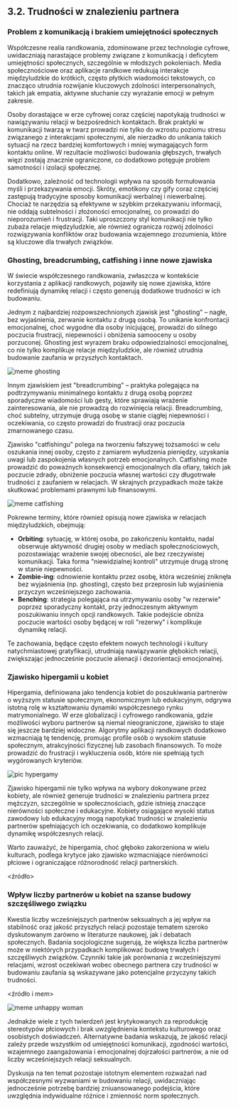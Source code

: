 ## 3.2. Trudności w znalezieniu partnera
### Problem z komunikacją i brakiem umiejętności społecznych
Współczesne realia randkowania, zdominowane przez technologie cyfrowe, uwidaczniają narastające problemy związane z komunikacją i deficytem umiejętności społecznych, szczególnie w młodszych pokoleniach. Media społecznościowe oraz aplikacje randkowe redukują interakcje międzyludzkie do krótkich, często płytkich wiadomości tekstowych, co znacząco utrudnia rozwijanie kluczowych zdolności interpersonalnych, takich jak empatia, aktywne słuchanie czy wyrażanie emocji w pełnym zakresie.

Osoby dorastające w erze cyfrowej coraz częściej napotykają trudności w nawiązywaniu relacji w bezpośrednich kontaktach. Brak praktyki w komunikacji twarzą w twarz prowadzi nie tylko do wzrostu poziomu stresu związanego z interakcjami społecznymi, ale nierzadko do unikania takich sytuacji na rzecz bardziej komfortowych i mniej wymagających form kontaktu online. W rezultacie możliwości budowania głębszych, trwałych więzi zostają znacznie ograniczone, co dodatkowo potęguje problem samotności i izolacji społecznej.

Dodatkowo, zależność od technologii wpływa na sposób formułowania myśli i przekazywania emocji. Skróty, emotikony czy gify coraz częściej zastępują tradycyjne sposoby komunikacji werbalnej i niewerbalnej. Chociaż te narzędzia są efektywne w szybkim przekazywaniu informacji, nie oddają subtelności i złożoności emocjonalnej, co prowadzi do nieporozumień i frustracji. Taki uproszczony styl komunikacji nie tylko zubaża relacje międzyludzkie, ale również ogranicza rozwój zdolności rozwiązywania konfliktów oraz budowania wzajemnego zrozumienia, które są kluczowe dla trwałych związków.

### Ghosting, breadcrumbing, catfishing i inne nowe zjawiska
W świecie współczesnego randkowania, zwłaszcza w kontekście korzystania z aplikacji randkowych, pojawiły się nowe zjawiska, które redefiniują dynamikę relacji i często generują dodatkowe trudności w ich budowaniu.

Jednym z najbardziej rozpowszechnionych zjawisk jest "ghosting" – nagłe, bez wyjaśnienia, zerwanie kontaktu z drugą osobą. To unikanie konfrontacji emocjonalnej, choć wygodne dla osoby inicjującej, prowadzi do silnego poczucia frustracji, niepewności i obniżenia samooceny u osoby porzuconej. Ghosting jest wyrazem braku odpowiedzialności emocjonalnej, co nie tylko komplikuje relacje międzyludzkie, ale również utrudnia budowanie zaufania w przyszłych kontaktach.

![meme ghosting](./res/32-ghosting.webp)

Innym zjawiskiem jest "breadcrumbing" – praktyka polegająca na podtrzymywaniu minimalnego kontaktu z drugą osobą poprzez sporadyczne wiadomości lub gesty, które sprawiają wrażenie zainteresowania, ale nie prowadzą do rozwinięcia relacji. Breadcrumbing, choć subtelny, utrzymuje drugą osobę w stanie ciągłej niepewności i oczekiwania, co często prowadzi do frustracji oraz poczucia zmarnowanego czasu.

Zjawisko "catfishingu" polega na tworzeniu fałszywej tożsamości w celu oszukania innej osoby, często z zamiarem wyłudzenia pieniędzy, uzyskania uwagi lub zaspokojenia własnych potrzeb emocjonalnych. Catfishing może prowadzić do poważnych konsekwencji emocjonalnych dla ofiary, takich jak poczucie zdrady, obniżenie poczucia własnej wartości czy długotrwałe trudności z zaufaniem w relacjach. W skrajnych przypadkach może także skutkować problemami prawnymi lub finansowymi.

![meme catfishing](./res/32-catfishing.jpg)

Pokrewne terminy, które również opisują nowe zjawiska w relacjach międzyludzkich, obejmują:
* **Orbiting**: sytuację, w której osoba, po zakończeniu kontaktu, nadal obserwuje aktywność drugiej osoby w mediach społecznościowych, pozostawiając wrażenie swojej obecności, ale bez rzeczywistej komunikacji. Taka forma "niewidzialnej kontroli" utrzymuje drugą stronę w stanie niepewności.
* **Zombie-ing**: odnowienie kontaktu przez osobę, która wcześniej zniknęła bez wyjaśnienia (np. ghosting), często bez przeprosin lub wyjaśnienia przyczyn wcześniejszego zachowania.
* **Benching**: strategia polegająca na utrzymywaniu osoby "w rezerwie" poprzez sporadyczny kontakt, przy jednoczesnym aktywnym poszukiwaniu innych opcji randkowych. Takie podejście obniża poczucie wartości osoby będącej w roli "rezerwy" i komplikuje dynamikę relacji.

Te zachowania, będące często efektem nowych technologii i kultury natychmiastowej gratyfikacji, utrudniają nawiązywanie głębokich relacji, zwiększając jednocześnie poczucie alienacji i dezorientacji emocjonalnej.

### Zjawisko hipergamii u kobiet
Hipergamia, definiowana jako tendencja kobiet do poszukiwania partnerów o wyższym statusie społecznym, ekonomicznym lub edukacyjnym, odgrywa istotną rolę w kształtowaniu dynamiki współczesnego rynku matrymonialnego. W erze globalizacji i cyfrowego randkowania, gdzie możliwości wyboru partnerów są niemal nieograniczone, zjawisko to staje się jeszcze bardziej widoczne. Algorytmy aplikacji randkowych dodatkowo wzmacniają tę tendencję, promując profile osób o wysokim statusie społecznym, atrakcyjności fizycznej lub zasobach finansowych. To może prowadzić do frustracji i wykluczenia osób, które nie spełniają tych wygórowanych kryteriów.

![pic hypergamy](./res/32-hypergamy.svg)

Zjawisko hipergamii nie tylko wpływa na wybory dokonywane przez kobiety, ale również generuje trudności w znalezieniu partnera przez mężczyzn, szczególnie w społecznościach, gdzie istnieją znaczące nierówności społeczne i edukacyjne. Kobiety osiągające wysoki status zawodowy lub edukacyjny mogą napotykać trudności w znalezieniu partnerów spełniających ich oczekiwania, co dodatkowo komplikuje dynamikę współczesnych relacji.

Warto zauważyć, że hipergamia, choć głęboko zakorzeniona w wielu kulturach, podlega krytyce jako zjawisko wzmacniające nierówności płciowe i ograniczające różnorodność relacji partnerskich.

<źródło>

### Wpływ liczby partnerów u kobiet na szanse budowy szczęśliwego związku
Kwestia liczby wcześniejszych partnerów seksualnych a jej wpływ na stabilność oraz jakość przyszłych relacji pozostaje tematem szeroko dyskutowanym zarówno w literaturze naukowej, jak i debatach społecznych. Badania socjologiczne sugerują, że większa liczba partnerów może w niektórych przypadkach komplikować budowę trwałych i szczęśliwych związków. Czynniki takie jak porównania z wcześniejszymi relacjami, wzrost oczekiwań wobec obecnego partnera czy trudności w budowaniu zaufania są wskazywane jako potencjalne przyczyny takich trudności.

<źródło i mem>

![meme unhappy woman](./res/32-partners.jpg)

Jednakże wiele z tych twierdzeń jest krytykowanych za reprodukcję stereotypów płciowych i brak uwzględnienia kontekstu kulturowego oraz osobistych doświadczeń. Alternatywne badania wskazują, że jakość relacji zależy przede wszystkim od umiejętności komunikacji, zgodności wartości, wzajemnego zaangażowania i emocjonalnej dojrzałości partnerów, a nie od liczby wcześniejszych relacji seksualnych.

Dyskusja na ten temat pozostaje istotnym elementem rozważań nad współczesnymi wyzwaniami w budowaniu relacji, uwidaczniając jednocześnie potrzebę bardziej zniuansowanego podejścia, które uwzględnia indywidualne różnice i zmienność norm społecznych.

